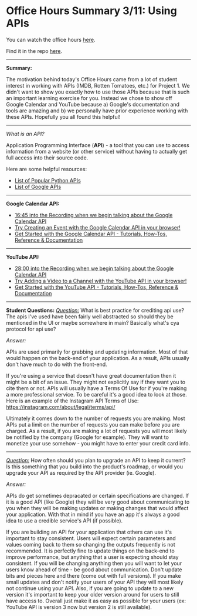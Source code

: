 # Office Hours Summary 3/11: Using APIs

You can watch the office hours [here](https://plus.google.com/events/c7nv4miju86a1ediu2ohuupp62s?authkey=CIbM2tabgKLu9AE).

Find it in the repo [here](https://github.com/udacity/fsnd-office-hours).

---

**Summary:**

The motivation behind today's Office Hours came from a lot of student interest in working with APIs (IMDB, Rotten Tomatoes, etc.) for Project 1. We didn't want to show you exactly how to use those  APIs because that is such an important learning exercise for you. Instead we chose to show off Google Calendar and YouTube because a) Google's documentation and tools are amazing and b) we personally have prior experience working with these APIs. Hopefully you all found this helpful!

---

*What is an API?*

Application Programming Interface (**API**) - a tool that you can use to access information from a website (or other service) without having to actually get full access into their source code.

Here are some helpful resources:

- [List of Popular Python APIs](http://www.pythonforbeginners.com/api/list-of-python-apis)
- [List of Google APIs](https://developers.google.com/apis-explorer/#p/)

---

**Google Calendar API:**

- [16:45 into the Recording when we begin talking about the Google Calendar API](https://plus.google.com/hangouts/onair/watch?hid=hoaevent%2Fc7nv4miju86a1ediu2ohuupp62s&ytl=X7UVGg2Nm40&hl=en&t=1003.211)
- [Try Creating an Event with the Google Calendar API in your browser!](https://developers.google.com/google-apps/calendar/v3/reference/events/insert#try-it)
- [Get Started with the Google Calendar API - Tutorials, How-Tos, Reference & Documentation](https://developers.google.com/google-apps/calendar/get_started)

---

**YouTube API:**

- [28:00 into the Recording when we begin talking about the Google Calendar API](https://plus.google.com/hangouts/onair/watch?hid=hoaevent%2Fc7nv4miju86a1ediu2ohuupp62s&ytl=X7UVGg2Nm40&hl=en&t=1680.327)
- [Try Adding a Video to a Channel with the YouTube API in your browser!](https://developers.google.com/youtube/v3/docs/videos/update#try-it)
- [Get Started with the YouTube API - Tutorials, How-Tos, Reference & Documentation](https://developers.google.com/youtube/v3/getting-started)

---

**Student Questions:**
*[Question:](https://plus.google.com/hangouts/onair/watch?hid=hoaevent%2Fc7nv4miju86a1ediu2ohuupp62s&ytl=X7UVGg2Nm40&hl=en&t=1420.777)* What is best practice for crediting api use? The apis I've used have been fairly well abstracted so should they be mentioned in the UI or maybe somewhere in main? Basically what's cya protocol for api use?

*Answer:*

APIs are used primarily for grabbing and updating information. Most of that would happen on the back-end of your application. As a result, APIs usually don't have much to do with the front-end.

If you're using a service that doesn't have great documentation then it might be a bit of an issue. They might not explicitly say if they want you to cite them or not. APIs will usually have a Terms Of Use for if you're making a more professional service. To be careful it's a good idea to look at those. Here is an example of the Instagram API Terms of Use: https://instagram.com/about/legal/terms/api/

Ultimately it comes down to the number of requests you are making. Most APIs put a limit on the number of requests you can make before you are charged. As a result, if you are making a lot of requests you will most likely be notified by the company (Google for example). They will want to monetize your use somehow - you might have to enter your credit card info.

---

*[Question:](https://plus.google.com/hangouts/onair/watch?hid=hoaevent%2Fc7nv4miju86a1ediu2ohuupp62s&ytl=X7UVGg2Nm40&hl=en&t=2166.855)* How often should you plan to upgrade an API to keep it current? Is this something that you build into the product's roadmap, or would you upgrade your API as required by the API provider (ie. Google).

*Answer:*

APIs do get sometimes depracated or certain specifications are changed. If it is a good API (like Google) they will be very good about communicating to you when they will be making updates or making changes that would affect your application. With that in mind if you have an app it's always a good idea to use a credible service's API (if possible).

If you are building an API for your application that others can use it's important to stay consistent. Users will expect certain parameters and values coming back to them so changing the outputs frequently is not recommended. It is perfectly fine to update things on the back-end to improve performance, but anything that a user is expecting should stay consistent. If you will be changing anything then you will want to let your users know ahead of time - be good about communication. Don't update bits and pieces here and there (come out with full versions). If you make small updates and don't notify your users of your API they will most likely not continue using your API. Also, if you are going to update to a new version it's important to keep your older version around for users to still have access to. Overall just make it as easy as possible for your users (ex: YouTube API is version 3 now but version 2 is still available).

